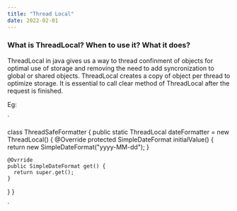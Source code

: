 ```yaml
---
title: "Thread Local"
date: 2022-02-01
---
```


### What is ThreadLocal? When to use it? What it does?  
ThreadLocal in java gives us a way to thread confinment of objects for optimal use of storage and removing the need to add syncronization to global or shared objects.
ThreadLocal creates a copy of object per thread to optimize storage. It is essential to call clear method of ThreadLocal after the request is finished.  

Eg:  

`

class ThreadSafeFormatter {
  public static ThreadLocal<SimpleDateFormat> dateFormatter = new ThreadLocal<SimpleDateFormat>() {
    @Override
    protected SimpleDateFormat initialValue() {
      return new SimpleDateFormat("yyyy-MM-dd");
    }
    
    @Ovrride
    public SimpleDateFormat get() {
      return super.get();
    }
  }
}

`
